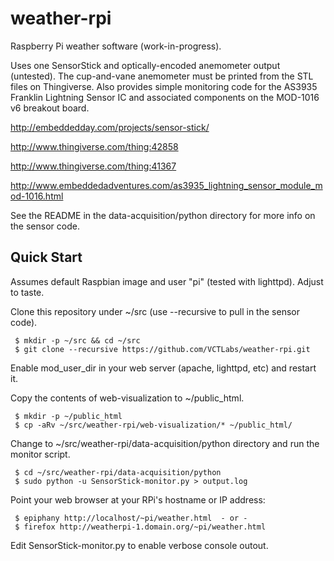 weather-rpi
===========

Raspberry Pi weather software (work-in-progress).

Uses one SensorStick and optically-encoded anemometer output (untested).  The cup-and-vane anemometer must be printed from the STL files on Thingiverse.  Also provides simple monitoring code for the AS3935 Franklin Lightning Sensor IC and associated components on the MOD-1016 v6 breakout board.

http://embeddedday.com/projects/sensor-stick/

http://www.thingiverse.com/thing:42858

http://www.thingiverse.com/thing:41367

http://www.embeddedadventures.com/as3935_lightning_sensor_module_mod-1016.html

See the README in the data-acquisition/python directory for more info on the sensor code.

Quick Start
-----------

Assumes default Raspbian image and user "pi" (tested with lighttpd).  Adjust to taste.

Clone this repository under ~/src (use --recursive to pull in the sensor code).

```
 $ mkdir -p ~/src && cd ~/src
 $ git clone --recursive https://github.com/VCTLabs/weather-rpi.git
```

Enable mod_user_dir in your web server (apache, lighttpd, etc) and restart it.

Copy the contents of web-visualization to ~/public_html.

```
 $ mkdir -p ~/public_html
 $ cp -aRv ~/src/weather-rpi/web-visualization/* ~/public_html/
```

Change to ~/src/weather-rpi/data-acquisition/python directory and run the monitor script.

```
 $ cd ~/src/weather-rpi/data-acquisition/python
 $ sudo python -u SensorStick-monitor.py > output.log
```

Point your web browser at your RPi's hostname or IP address:

```
 $ epiphany http://localhost/~pi/weather.html  - or -
 $ firefox http://weatherpi-1.domain.org/~pi/weather.html
```

Edit SensorStick-monitor.py to enable verbose console outout.

